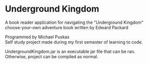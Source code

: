 # Underground Kingdom
A book reader application for navigating the "Underground Kingdom" choose-your-own adventure book written by Edward Packard

Programmed by Michael Puskas  
Self study project made during my first semester of learning to code.

UndergroundKingdom.jar is an executable jar file that can be ran. Otherwise, project can be compiled as normal.
